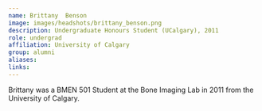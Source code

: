 ```yaml
---
name: Brittany  Benson
image: images/headshots/brittany_benson.png
description: Undergraduate Honours Student (UCalgary), 2011
role: undergrad
affiliation: University of Calgary
group: alumni
aliases: 
links:
---
```


Brittany was a BMEN 501 Student at the Bone Imaging Lab in 2011 from the University of Calgary.
